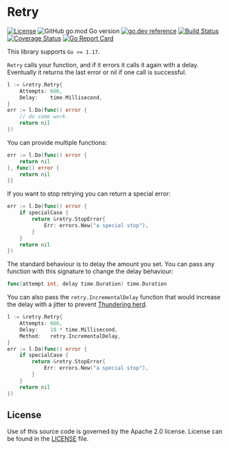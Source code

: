 # Retry

[![License](https://img.shields.io/badge/License-Apache%202.0-blue.svg)](https://opensource.org/licenses/Apache-2.0)
![GitHub go.mod Go version](https://img.shields.io/github/go-mod/go-version/arsham/retry)
[![go.dev reference](https://img.shields.io/badge/godoc-reference-5272B4)](https://pkg.go.dev/github.com/arsham/retry?tab=doc)
[![Build Status](https://github.com/arsham/retry/actions/workflows/go.yml/badge.svg)](https://github.com/arsham/retry/actions/workflows/go.yml)
[![Coverage Status](https://codecov.io/gh/arsham/retry/branch/master/graph/badge.svg)](https://codecov.io/gh/arsham/retry)
[![Go Report Card](https://goreportcard.com/badge/github.com/arsham/retry)](https://goreportcard.com/report/github.com/arsham/retry)

This library supports `Go >= 1.17`.

`Retry` calls your function, and if it errors it calls it again with a delay.
Eventually it returns the last error or nil if one call is successful.

```go
l := &retry.Retry{
    Attempts: 666,
    Delay:    time.Millisecond,
}
err := l.Do(func() error {
    // do some work.
    return nil
})
```

You can provide multiple functions:

```go
err := l.Do(func() error {
    return nil
}, func() error {
    return nil
}}
```

If you want to stop retrying you can return a special error:

```go
err := l.Do(func() error {
    if specialCase {
        return &retry.StopError{
            Err: errors.New("a special stop"),
        }
    }
    return nil
})
```

The standard behaviour is to delay the amount you set. You can pass any function
with this signature to change the delay behaviour:

```go
func(attempt int, delay time.Duration) time.Duration
```

You can also pass the `retry.IncrementalDelay` function that would increase the
delay with a jitter to prevent [Thundering
herd](https://en.wikipedia.org/wiki/Thundering_herd_problem).

```go
l := &retry.Retry{
    Attempts: 666,
    Delay:    10 * time.Millisecond,
    Method:   retry.IncrementalDelay,
}
err := l.Do(func() error {
    if specialCase {
        return &retry.StopError{
            Err: errors.New("a special stop"),
        }
    }
    return nil
})
```

## License

Use of this source code is governed by the Apache 2.0 license. License can be
found in the [LICENSE](./LICENSE) file.

<!--
vim: foldlevel=1
-->
